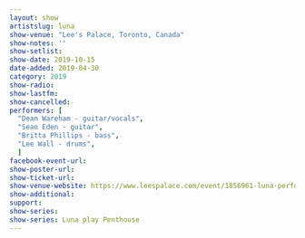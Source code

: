 ```yaml
---
layout: show
artistslug: luna
show-venue: "Lee's Palace, Toronto, Canada"
show-notes: ''
show-setlist: 
show-date: 2019-10-15
date-added: 2019-04-30
category: 2019
show-radio: 
show-lastfm: 
show-cancelled: 
performers: [
  "Dean Wareham - guitar/vocals",
  "Sean Eden - guitar",
  "Britta Phillips - bass",
  "Lee Wall - drums",
  ]
facebook-event-url: 
show-poster-url: 
show-ticket-url: 
show-venue-website: https://www.leespalace.com/event/1856961-luna-performing-penthouse-toronto/
show-additional: 
support:
show-series:
show-series: Luna play Penthouse
---
```



